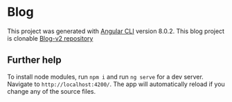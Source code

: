# Blog

This project was generated with [Angular CLI](https://github.com/angular/angular-cli) version 8.0.2.
This blog project is clonable [Blog-v2 repository](https://github.com/Shuppsy/blog-v2-activite-finale.git)

## Further help

To install node modules, run `npm i` and run `ng serve` for a dev server. Navigate to `http://localhost:4200/`. The app will automatically reload if you change any of the source files.
